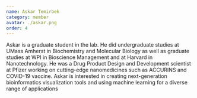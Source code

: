 ```yaml
---
name: Askar Temirbek
category: member
avatar: ./askar.png
order: 4
---
```


Askar is a graduate student in the lab. He did undergraduate studies at UMass Amherst in Biochemistry and Molecular Biology as well as graduate studies at WPI in Bioscience Management and at Harvard in Nanotechnology. He was a Drug Product Design and Development scientist at Pfizer working on cutting-edge nanomedicines such as ACCURINS and COVID-19 vaccine. Askar is interested in creating next-generation bioinformatics visualization tools and using machine learning for a diverse range of applications